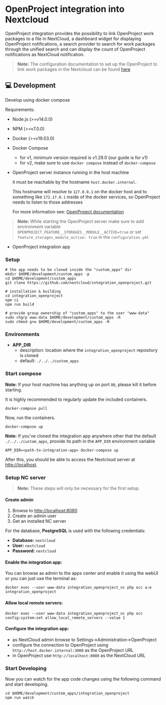 # OpenProject integration into Nextcloud

OpenProject integration provides the possibility to link OpenProject work packages to a file in NextCloud, a dashboard widget for displaying OpenProject notifications, a search provider to search for work packages through the unified search and can display the count of OpenProject notifications as NextCloud notification.

> **Note:** The configuration documentation to set up the OpenProject to link work packages in the Nextcloud can be found [here](https://www.openproject.org/docs/)

## :computer: Development
Develop using docker compose

Requirements:
- Node.js (>=v14.0.0)
- NPM (>=v7.0.0)
- Docker (>=v19.03.0)
- Docker Compose
  - for v1, minimum version required is v1.29.0 (our guide is for v1)
  - for v2, make sure to use `docker compose` instead of `docker-compose`
- OpenProject server instance running in the host machine

  it must be reachable by the hostname `host.docker.internal`.

  This hostname will resolve to `127.0.0.1` on the docker host and to something like `172.17.0.1` inside of the docker services, so OpenProject needs to listen to those addresses

  For more information see: [OpenProject documentation](https://www.openproject.org/docs/development/development-environment-ubuntu/)

>**Note:**  While starting the OpenProject server make sure to add environment variable `OPENPROJECT_FEATURE__STORAGES__MODULE__ACTIVE=true` or set `feature_storages_module_active: true` in the `configuration.yml`

- OpenProject integration app

### Setup
```shell
# the app needs to be cloned inside the "custom_apps" dir
mkdir $HOME/development/custom_apps -p
cd $HOME/development/custom_apps
git clone https://github.com/nextcloud/integration_openproject.git

# installation & building
cd integration_openproject
npm ci
npm run build

# provide group ownership of "custom_apps" to the user "www-data"
sudo chgrp www-data $HOME/development/custom_apps -R
sudo chmod g+w $HOME/development/custom_apps -R
```

### Environments
- **APP_DIR**
  - description: location where the `integration_openproject` repository is cloned 
  - default: `./../../custom_apps`

### Start compose
**Note:** If your host machine has anything up on port `80`, please kill it before starting. 

It is highly recommended to regularly update the included containers.
```shell
docker-compose pull
```

Now, run the containers.
```shell
docker-compose up
```
**Note:** If you've cloned the integration app anywhere other that the default `./../../custom_apps`, provide its path in the `APP_DIR` environment variable
```shell
APP_DIR=<path-to-integration-app> docker-compose up
```

After this, you should be able to access the Nextcloud server at [http://localhost](http://localhost).

### Setup NC server

> **Note:** These steps will only be necessary for the first setup.

#### Create admin
1. Browse to [http://localhost:8080](http://localhost:8080)
2. Create an admin user
3. Get an installed NC server

For the database, **PostgreSQL** is used with the following credentials:
- **Database:** `nextcloud`
- **User:** `nextcloud`
- **Password:** `nextcloud`

#### Enable the integration app:
You can browse as admin to the apps center and enable it using the webUI or you can just use the terminal as:

```shell
docker exec --user www-data integration_openproject_nc php occ a:e integration_openproject
```

#### Allow local remote servers: 

```shell
docker exec --user www-data integration_openproject_nc php occ config:system:set allow_local_remote_servers --value 1
```

#### Configure the integration app:
- as NextCloud admin browse to Settings->Administration->OpenProject
- configure the connection to OpenProject using `http://host.docker.internal:3000` as the OpenProject URL
- in OpenProject use `http://localhost:8080` as the NextCloud URL

### Start Developing
Now you can watch for the app code changes using the following command and start developing.

```shell
cd $HOME/development/custom_apps/integration_openproject
npm run watch
```

